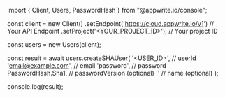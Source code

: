 import { Client, Users, PasswordHash } from "@appwrite.io/console";

const client = new Client()
    .setEndpoint('https://cloud.appwrite.io/v1') // Your API Endpoint
    .setProject('&lt;YOUR_PROJECT_ID&gt;'); // Your project ID

const users = new Users(client);

const result = await users.createSHAUser(
    '<USER_ID>', // userId
    'email@example.com', // email
    'password', // password
    PasswordHash.Sha1, // passwordVersion (optional)
    '<NAME>' // name (optional)
);

console.log(result);

